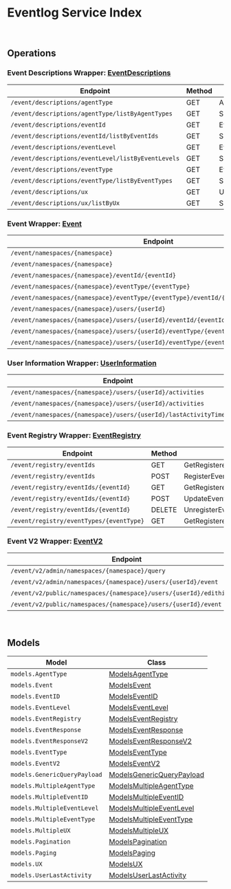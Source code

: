 # Eventlog Service Index

&nbsp;  

## Operations

### Event Descriptions Wrapper:  [EventDescriptions](../../AccelByte.Sdk/Api/Eventlog/Wrapper/EventDescriptions.cs)
| Endpoint | Method | ID | Class | Example |
|---|---|---|---|---|
| `/event/descriptions/agentType` | GET | AgentTypeDescriptionHandler | [AgentTypeDescriptionHandler](../../AccelByte.Sdk/Api/Eventlog/Operation/EventDescriptions/AgentTypeDescriptionHandler.cs) | [AgentTypeDescriptionHandler](../samples/AccelByte.Sdk.Sample.Cli/ApiCommand/Eventlog/EventDescriptions/AgentTypeDescriptionHandler.cs) |
| `/event/descriptions/agentType/listByAgentTypes` | GET | SpecificAgentTypeDescriptionHandler | [SpecificAgentTypeDescriptionHandler](../../AccelByte.Sdk/Api/Eventlog/Operation/EventDescriptions/SpecificAgentTypeDescriptionHandler.cs) | [SpecificAgentTypeDescriptionHandler](../samples/AccelByte.Sdk.Sample.Cli/ApiCommand/Eventlog/EventDescriptions/SpecificAgentTypeDescriptionHandler.cs) |
| `/event/descriptions/eventId` | GET | EventIDDescriptionHandler | [EventIDDescriptionHandler](../../AccelByte.Sdk/Api/Eventlog/Operation/EventDescriptions/EventIDDescriptionHandler.cs) | [EventIDDescriptionHandler](../samples/AccelByte.Sdk.Sample.Cli/ApiCommand/Eventlog/EventDescriptions/EventIDDescriptionHandler.cs) |
| `/event/descriptions/eventId/listByEventIds` | GET | SpecificEventIDDescriptionHandler | [SpecificEventIDDescriptionHandler](../../AccelByte.Sdk/Api/Eventlog/Operation/EventDescriptions/SpecificEventIDDescriptionHandler.cs) | [SpecificEventIDDescriptionHandler](../samples/AccelByte.Sdk.Sample.Cli/ApiCommand/Eventlog/EventDescriptions/SpecificEventIDDescriptionHandler.cs) |
| `/event/descriptions/eventLevel` | GET | EventLevelDescriptionHandler | [EventLevelDescriptionHandler](../../AccelByte.Sdk/Api/Eventlog/Operation/EventDescriptions/EventLevelDescriptionHandler.cs) | [EventLevelDescriptionHandler](../samples/AccelByte.Sdk.Sample.Cli/ApiCommand/Eventlog/EventDescriptions/EventLevelDescriptionHandler.cs) |
| `/event/descriptions/eventLevel/listByEventLevels` | GET | SpecificEventLevelDescriptionHandler | [SpecificEventLevelDescriptionHandler](../../AccelByte.Sdk/Api/Eventlog/Operation/EventDescriptions/SpecificEventLevelDescriptionHandler.cs) | [SpecificEventLevelDescriptionHandler](../samples/AccelByte.Sdk.Sample.Cli/ApiCommand/Eventlog/EventDescriptions/SpecificEventLevelDescriptionHandler.cs) |
| `/event/descriptions/eventType` | GET | EventTypeDescriptionHandler | [EventTypeDescriptionHandler](../../AccelByte.Sdk/Api/Eventlog/Operation/EventDescriptions/EventTypeDescriptionHandler.cs) | [EventTypeDescriptionHandler](../samples/AccelByte.Sdk.Sample.Cli/ApiCommand/Eventlog/EventDescriptions/EventTypeDescriptionHandler.cs) |
| `/event/descriptions/eventType/listByEventTypes` | GET | SpecificEventTypeDescriptionHandler | [SpecificEventTypeDescriptionHandler](../../AccelByte.Sdk/Api/Eventlog/Operation/EventDescriptions/SpecificEventTypeDescriptionHandler.cs) | [SpecificEventTypeDescriptionHandler](../samples/AccelByte.Sdk.Sample.Cli/ApiCommand/Eventlog/EventDescriptions/SpecificEventTypeDescriptionHandler.cs) |
| `/event/descriptions/ux` | GET | UXNameDescriptionHandler | [UXNameDescriptionHandler](../../AccelByte.Sdk/Api/Eventlog/Operation/EventDescriptions/UXNameDescriptionHandler.cs) | [UXNameDescriptionHandler](../samples/AccelByte.Sdk.Sample.Cli/ApiCommand/Eventlog/EventDescriptions/UXNameDescriptionHandler.cs) |
| `/event/descriptions/ux/listByUx` | GET | SpecificUXDescriptionHandler | [SpecificUXDescriptionHandler](../../AccelByte.Sdk/Api/Eventlog/Operation/EventDescriptions/SpecificUXDescriptionHandler.cs) | [SpecificUXDescriptionHandler](../samples/AccelByte.Sdk.Sample.Cli/ApiCommand/Eventlog/EventDescriptions/SpecificUXDescriptionHandler.cs) |

### Event Wrapper:  [Event](../../AccelByte.Sdk/Api/Eventlog/Wrapper/Event.cs)
| Endpoint | Method | ID | Class | Example |
|---|---|---|---|---|
| `/event/namespaces/{namespace}` | GET | GetEventByNamespaceHandler | [GetEventByNamespaceHandler](../../AccelByte.Sdk/Api/Eventlog/Operation/Event/GetEventByNamespaceHandler.cs) | [GetEventByNamespaceHandler](../samples/AccelByte.Sdk.Sample.Cli/ApiCommand/Eventlog/Event/GetEventByNamespaceHandler.cs) |
| `/event/namespaces/{namespace}` | POST | PostEventHandler | [PostEventHandler](../../AccelByte.Sdk/Api/Eventlog/Operation/Event/PostEventHandler.cs) | [PostEventHandler](../samples/AccelByte.Sdk.Sample.Cli/ApiCommand/Eventlog/Event/PostEventHandler.cs) |
| `/event/namespaces/{namespace}/eventId/{eventId}` | GET | GetEventByEventIDHandler | [GetEventByEventIDHandler](../../AccelByte.Sdk/Api/Eventlog/Operation/Event/GetEventByEventIDHandler.cs) | [GetEventByEventIDHandler](../samples/AccelByte.Sdk.Sample.Cli/ApiCommand/Eventlog/Event/GetEventByEventIDHandler.cs) |
| `/event/namespaces/{namespace}/eventType/{eventType}` | GET | GetEventByEventTypeHandler | [GetEventByEventTypeHandler](../../AccelByte.Sdk/Api/Eventlog/Operation/Event/GetEventByEventTypeHandler.cs) | [GetEventByEventTypeHandler](../samples/AccelByte.Sdk.Sample.Cli/ApiCommand/Eventlog/Event/GetEventByEventTypeHandler.cs) |
| `/event/namespaces/{namespace}/eventType/{eventType}/eventId/{eventId}` | GET | GetEventByEventTypeAndEventIDHandler | [GetEventByEventTypeAndEventIDHandler](../../AccelByte.Sdk/Api/Eventlog/Operation/Event/GetEventByEventTypeAndEventIDHandler.cs) | [GetEventByEventTypeAndEventIDHandler](../samples/AccelByte.Sdk.Sample.Cli/ApiCommand/Eventlog/Event/GetEventByEventTypeAndEventIDHandler.cs) |
| `/event/namespaces/{namespace}/users/{userId}` | GET | GetEventByUserIDHandler | [GetEventByUserIDHandler](../../AccelByte.Sdk/Api/Eventlog/Operation/Event/GetEventByUserIDHandler.cs) | [GetEventByUserIDHandler](../samples/AccelByte.Sdk.Sample.Cli/ApiCommand/Eventlog/Event/GetEventByUserIDHandler.cs) |
| `/event/namespaces/{namespace}/users/{userId}/eventId/{eventId}` | GET | GetEventByUserIDAndEventIDHandler | [GetEventByUserIDAndEventIDHandler](../../AccelByte.Sdk/Api/Eventlog/Operation/Event/GetEventByUserIDAndEventIDHandler.cs) | [GetEventByUserIDAndEventIDHandler](../samples/AccelByte.Sdk.Sample.Cli/ApiCommand/Eventlog/Event/GetEventByUserIDAndEventIDHandler.cs) |
| `/event/namespaces/{namespace}/users/{userId}/eventType/{eventType}` | GET | GetEventByUserIDAndEventTypeHandler | [GetEventByUserIDAndEventTypeHandler](../../AccelByte.Sdk/Api/Eventlog/Operation/Event/GetEventByUserIDAndEventTypeHandler.cs) | [GetEventByUserIDAndEventTypeHandler](../samples/AccelByte.Sdk.Sample.Cli/ApiCommand/Eventlog/Event/GetEventByUserIDAndEventTypeHandler.cs) |
| `/event/namespaces/{namespace}/users/{userId}/eventType/{eventType}/eventId/{eventId}` | GET | GetEventByUserEventIDAndEventTypeHandler | [GetEventByUserEventIDAndEventTypeHandler](../../AccelByte.Sdk/Api/Eventlog/Operation/Event/GetEventByUserEventIDAndEventTypeHandler.cs) | [GetEventByUserEventIDAndEventTypeHandler](../samples/AccelByte.Sdk.Sample.Cli/ApiCommand/Eventlog/Event/GetEventByUserEventIDAndEventTypeHandler.cs) |

### User Information Wrapper:  [UserInformation](../../AccelByte.Sdk/Api/Eventlog/Wrapper/UserInformation.cs)
| Endpoint | Method | ID | Class | Example |
|---|---|---|---|---|
| `/event/namespaces/{namespace}/users/{userId}/activities` | GET | GetUserActivitiesHandler | [GetUserActivitiesHandler](../../AccelByte.Sdk/Api/Eventlog/Operation/UserInformation/GetUserActivitiesHandler.cs) | [GetUserActivitiesHandler](../samples/AccelByte.Sdk.Sample.Cli/ApiCommand/Eventlog/UserInformation/GetUserActivitiesHandler.cs) |
| `/event/namespaces/{namespace}/users/{userId}/activities` | DELETE | DeleteUserActivitiesHandler | [DeleteUserActivitiesHandler](../../AccelByte.Sdk/Api/Eventlog/Operation/UserInformation/DeleteUserActivitiesHandler.cs) | [DeleteUserActivitiesHandler](../samples/AccelByte.Sdk.Sample.Cli/ApiCommand/Eventlog/UserInformation/DeleteUserActivitiesHandler.cs) |
| `/event/namespaces/{namespace}/users/{userId}/lastActivityTime` | GET | LastUserActivityTimeHandler | [LastUserActivityTimeHandler](../../AccelByte.Sdk/Api/Eventlog/Operation/UserInformation/LastUserActivityTimeHandler.cs) | [LastUserActivityTimeHandler](../samples/AccelByte.Sdk.Sample.Cli/ApiCommand/Eventlog/UserInformation/LastUserActivityTimeHandler.cs) |

### Event Registry Wrapper:  [EventRegistry](../../AccelByte.Sdk/Api/Eventlog/Wrapper/EventRegistry.cs)
| Endpoint | Method | ID | Class | Example |
|---|---|---|---|---|
| `/event/registry/eventIds` | GET | GetRegisteredEventsHandler | [GetRegisteredEventsHandler](../../AccelByte.Sdk/Api/Eventlog/Operation/EventRegistry/GetRegisteredEventsHandler.cs) | [GetRegisteredEventsHandler](../samples/AccelByte.Sdk.Sample.Cli/ApiCommand/Eventlog/EventRegistry/GetRegisteredEventsHandler.cs) |
| `/event/registry/eventIds` | POST | RegisterEventHandler | [RegisterEventHandler](../../AccelByte.Sdk/Api/Eventlog/Operation/EventRegistry/RegisterEventHandler.cs) | [RegisterEventHandler](../samples/AccelByte.Sdk.Sample.Cli/ApiCommand/Eventlog/EventRegistry/RegisterEventHandler.cs) |
| `/event/registry/eventIds/{eventId}` | GET | GetRegisteredEventIDHandler | [GetRegisteredEventIDHandler](../../AccelByte.Sdk/Api/Eventlog/Operation/EventRegistry/GetRegisteredEventIDHandler.cs) | [GetRegisteredEventIDHandler](../samples/AccelByte.Sdk.Sample.Cli/ApiCommand/Eventlog/EventRegistry/GetRegisteredEventIDHandler.cs) |
| `/event/registry/eventIds/{eventId}` | POST | UpdateEventRegistryHandler | [UpdateEventRegistryHandler](../../AccelByte.Sdk/Api/Eventlog/Operation/EventRegistry/UpdateEventRegistryHandler.cs) | [UpdateEventRegistryHandler](../samples/AccelByte.Sdk.Sample.Cli/ApiCommand/Eventlog/EventRegistry/UpdateEventRegistryHandler.cs) |
| `/event/registry/eventIds/{eventId}` | DELETE | UnregisterEventIDHandler | [UnregisterEventIDHandler](../../AccelByte.Sdk/Api/Eventlog/Operation/EventRegistry/UnregisterEventIDHandler.cs) | [UnregisterEventIDHandler](../samples/AccelByte.Sdk.Sample.Cli/ApiCommand/Eventlog/EventRegistry/UnregisterEventIDHandler.cs) |
| `/event/registry/eventTypes/{eventType}` | GET | GetRegisteredEventsByEventTypeHandler | [GetRegisteredEventsByEventTypeHandler](../../AccelByte.Sdk/Api/Eventlog/Operation/EventRegistry/GetRegisteredEventsByEventTypeHandler.cs) | [GetRegisteredEventsByEventTypeHandler](../samples/AccelByte.Sdk.Sample.Cli/ApiCommand/Eventlog/EventRegistry/GetRegisteredEventsByEventTypeHandler.cs) |

### Event V2 Wrapper:  [EventV2](../../AccelByte.Sdk/Api/Eventlog/Wrapper/EventV2.cs)
| Endpoint | Method | ID | Class | Example |
|---|---|---|---|---|
| `/event/v2/admin/namespaces/{namespace}/query` | POST | QueryEventStreamHandler | [QueryEventStreamHandler](../../AccelByte.Sdk/Api/Eventlog/Operation/EventV2/QueryEventStreamHandler.cs) | [QueryEventStreamHandler](../samples/AccelByte.Sdk.Sample.Cli/ApiCommand/Eventlog/EventV2/QueryEventStreamHandler.cs) |
| `/event/v2/admin/namespaces/{namespace}/users/{userId}/event` | GET | GetEventSpecificUserV2Handler | [GetEventSpecificUserV2Handler](../../AccelByte.Sdk/Api/Eventlog/Operation/EventV2/GetEventSpecificUserV2Handler.cs) | [GetEventSpecificUserV2Handler](../samples/AccelByte.Sdk.Sample.Cli/ApiCommand/Eventlog/EventV2/GetEventSpecificUserV2Handler.cs) |
| `/event/v2/public/namespaces/{namespace}/users/{userId}/edithistory` | GET | GetPublicEditHistory | [GetPublicEditHistory](../../AccelByte.Sdk/Api/Eventlog/Operation/EventV2/GetPublicEditHistory.cs) | [GetPublicEditHistory](../samples/AccelByte.Sdk.Sample.Cli/ApiCommand/Eventlog/EventV2/GetPublicEditHistory.cs) |
| `/event/v2/public/namespaces/{namespace}/users/{userId}/event` | GET | GetUserEventsV2Public | [GetUserEventsV2Public](../../AccelByte.Sdk/Api/Eventlog/Operation/EventV2/GetUserEventsV2Public.cs) | [GetUserEventsV2Public](../samples/AccelByte.Sdk.Sample.Cli/ApiCommand/Eventlog/EventV2/GetUserEventsV2Public.cs) |


&nbsp;  

## Models

| Model | Class |
|---|---|
| `models.AgentType` | [ModelsAgentType](../../AccelByte.Sdk/Api/Eventlog/Model/ModelsAgentType.cs) |
| `models.Event` | [ModelsEvent](../../AccelByte.Sdk/Api/Eventlog/Model/ModelsEvent.cs) |
| `models.EventID` | [ModelsEventID](../../AccelByte.Sdk/Api/Eventlog/Model/ModelsEventID.cs) |
| `models.EventLevel` | [ModelsEventLevel](../../AccelByte.Sdk/Api/Eventlog/Model/ModelsEventLevel.cs) |
| `models.EventRegistry` | [ModelsEventRegistry](../../AccelByte.Sdk/Api/Eventlog/Model/ModelsEventRegistry.cs) |
| `models.EventResponse` | [ModelsEventResponse](../../AccelByte.Sdk/Api/Eventlog/Model/ModelsEventResponse.cs) |
| `models.EventResponseV2` | [ModelsEventResponseV2](../../AccelByte.Sdk/Api/Eventlog/Model/ModelsEventResponseV2.cs) |
| `models.EventType` | [ModelsEventType](../../AccelByte.Sdk/Api/Eventlog/Model/ModelsEventType.cs) |
| `models.EventV2` | [ModelsEventV2](../../AccelByte.Sdk/Api/Eventlog/Model/ModelsEventV2.cs) |
| `models.GenericQueryPayload` | [ModelsGenericQueryPayload](../../AccelByte.Sdk/Api/Eventlog/Model/ModelsGenericQueryPayload.cs) |
| `models.MultipleAgentType` | [ModelsMultipleAgentType](../../AccelByte.Sdk/Api/Eventlog/Model/ModelsMultipleAgentType.cs) |
| `models.MultipleEventID` | [ModelsMultipleEventID](../../AccelByte.Sdk/Api/Eventlog/Model/ModelsMultipleEventID.cs) |
| `models.MultipleEventLevel` | [ModelsMultipleEventLevel](../../AccelByte.Sdk/Api/Eventlog/Model/ModelsMultipleEventLevel.cs) |
| `models.MultipleEventType` | [ModelsMultipleEventType](../../AccelByte.Sdk/Api/Eventlog/Model/ModelsMultipleEventType.cs) |
| `models.MultipleUX` | [ModelsMultipleUX](../../AccelByte.Sdk/Api/Eventlog/Model/ModelsMultipleUX.cs) |
| `models.Pagination` | [ModelsPagination](../../AccelByte.Sdk/Api/Eventlog/Model/ModelsPagination.cs) |
| `models.Paging` | [ModelsPaging](../../AccelByte.Sdk/Api/Eventlog/Model/ModelsPaging.cs) |
| `models.UX` | [ModelsUX](../../AccelByte.Sdk/Api/Eventlog/Model/ModelsUX.cs) |
| `models.UserLastActivity` | [ModelsUserLastActivity](../../AccelByte.Sdk/Api/Eventlog/Model/ModelsUserLastActivity.cs) |
